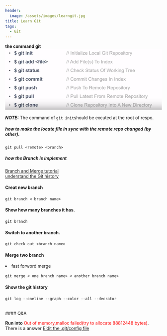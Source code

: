 ```yaml
---
header:
  image: /assets/images/learngit.jpg
title: Learn Git
tags:
  - Git
---
```


 **the command git**<br>
 ![git_command](/assets/images/command.jpg)

***NOTE:*** The command of `git init`should be excuted at the root of respo. 

<h5> how to make the locate file in sync with the remote repo changed (by other).</h5>

`git pull <remote> <branch>`

<h5>how the Branch is implement</h5>

<a href="https://www.youtube.com/watch?v=FyAAIHHClqI">Branch and Merge tutorial</a><br><a href="https://docs.microsoft.com/en-us/azure/devops/learn/git/understand-git-history"> understand the Git history<a>

#### Creat new branch

`git branch < branch name>`

#### Show how many branches it has.

`git branch` 

#### Switch to another branch.
`git check out <branch name>` 

#### Merge two branch

<li>fast forword merge</li>

`git merge < one branch name> < another branch name>`

#### Show the git history

`git log --oneline --graph --color --all --decrator`

<br>
#### Q&A

 **Run into** <span style="color:red"> Out of  memory,malloc failed(try to allocate 88812448 bytes)</span>.
There is a answer <a href="https://stackoverflow.com/questions/41120920/git-fatal-out-of-memory-malloc-failed-tried-to-allocate-889192448-bytes">Eidit the .git/config file</a>


